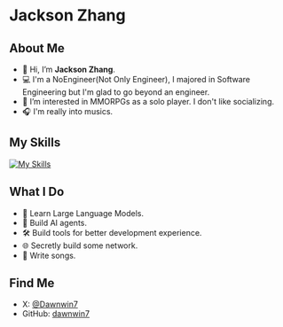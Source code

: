 # Jackson Zhang

## About Me
- 👋 Hi, I’m **Jackson Zhang**.
- 💻 I'm a NoEngineer(Not Only Engineer), I majored in Software Engineering but I'm glad to go beyond an engineer.
- 👀 I’m interested in MMORPGs as a solo player. I don't like socializing.
- 🎧 I'm really into musics.

## My Skills
[![My Skills](https://skillicons.dev/icons?i=py,go,rust,js,fastapi,nextjs,tailwind,git,github,gitlab,linux,docker,kubernetes,nginx,mongodb,mysql,redis,postman,md,discord&theme=dark)](https://skillicons.dev)

## What I Do
- 🧠 Learn Large Language Models.
- 🤖 Build AI agents.
- 🛠️ Build tools for better development experience.
- 🌐 Secretly build some network.
- 🎵 Write songs.

## Find Me
- X: [@Dawnwin7](https://x.com/dawnwin7)
- GitHub: [dawnwin7](https://github.com/dawnwin7)

<!---
dawnwin7/dawnwin7 is a ✨ special ✨ repository because its `README.md` (this file) appears on your GitHub profile.
You can click the Preview link to take a look at your changes.
--->
